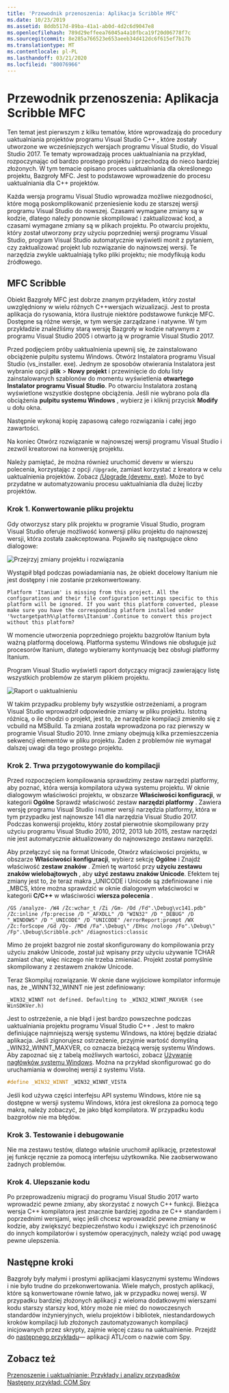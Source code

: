 ```yaml
---
title: 'Przewodnik przenoszenia: Aplikacja Scribble MFC'
ms.date: 10/23/2019
ms.assetid: 8ddb517d-89ba-41a1-ab0d-4d2c6d9047e8
ms.openlocfilehash: 789d29effeea76045a4a10fbca19f20d06778f7c
ms.sourcegitcommit: 8e285a766523e653aeeb34d412dc6f615ef7b17b
ms.translationtype: MT
ms.contentlocale: pl-PL
ms.lasthandoff: 03/21/2020
ms.locfileid: "80076966"
---
```

# <a name="porting-guide-mfc-scribble"></a>Przewodnik przenoszenia: Aplikacja Scribble MFC

Ten temat jest pierwszym z kilku tematów, które wprowadzają do procedury uaktualniania projektów programu Visual Studio C++ , które zostały utworzone we wcześniejszych wersjach programu Visual Studio, do Visual Studio 2017. Te tematy wprowadzają proces uaktualniania na przykład, rozpoczynając od bardzo prostego projektu i przechodzą do nieco bardziej złożonych. W tym temacie opisano proces uaktualniania dla określonego projektu, Bazgroły MFC. Jest to podstawowe wprowadzenie do procesu uaktualniania dla C++ projektów.

Każda wersja programu Visual Studio wprowadza możliwe niezgodności, które mogą poskomplikowanić przeniesienie kodu ze starszej wersji programu Visual Studio do nowszej. Czasami wymagane zmiany są w kodzie, dlatego należy ponownie skompilować i zaktualizować kod, a czasami wymagane zmiany są w plikach projektu. Po otwarciu projektu, który został utworzony przy użyciu poprzedniej wersji programu Visual Studio, program Visual Studio automatycznie wyświetli monit z pytaniem, czy zaktualizować projekt lub rozwiązanie do najnowszej wersji. Te narzędzia zwykle uaktualniają tylko pliki projektu; nie modyfikują kodu źródłowego.

## <a name="mfc-scribble"></a>MFC Scribble

Obiekt Bazgroły MFC jest dobrze znanym przykładem, który został uwzględniony w wielu różnych C++wersjach wizualizacji. Jest to prosta aplikacja do rysowania, która ilustruje niektóre podstawowe funkcje MFC. Dostępne są różne wersje, w tym wersje zarządzane i natywne. W tym przykładzie znaleźliśmy starą wersję Bazgroły w kodzie natywnym z programu Visual Studio 2005 i otwarto ją w programie Visual Studio 2017.

Przed podjęciem próby uaktualnienia upewnij się, że zainstalowano obciążenie pulpitu systemu Windows. Otwórz Instalatora programu Visual Studio (vs_installer. exe). Jednym ze sposobów otwierania Instalatora jest wybranie opcji **plik** > **Nowy projekt** i przewinięcie do dołu listy zainstalowanych szablonów do momentu wyświetlenia **otwartego Instalator programu Visual Studio**. Po otwarciu Instalatora zostaną wyświetlone wszystkie dostępne obciążenia. Jeśli nie wybrano pola dla obciążenia **pulpitu systemu Windows** , wybierz je i kliknij przycisk **Modify** u dołu okna.

Następnie wykonaj kopię zapasową całego rozwiązania i całej jego zawartości.

Na koniec Otwórz rozwiązanie w najnowszej wersji programu Visual Studio i zezwól kreatorowi na konwersję projektu.

Należy pamiętać, że można również uruchomić devenv w wierszu polecenia, korzystając z opcji `/Upgrade`, zamiast korzystać z kreatora w celu uaktualnienia projektów. Zobacz [/Upgrade (devenv. exe)](/visualstudio/ide/reference/upgrade-devenv-exe). Może to być przydatne w automatyzowaniu procesu uaktualniania dla dużej liczby projektów.

### <a name="step-1-converting-the-project-file"></a>Krok 1. Konwertowanie pliku projektu

Gdy otworzysz stary plik projektu w programie Visual Studio, program Visual Studio oferuje możliwość konwersji pliku projektu do najnowszej wersji, która została zaakceptowana. Pojawiło się następujące okno dialogowe:

![Przejrzyj zmiany projektu i rozwiązania](../porting/media/scribbleprojectupgrade.PNG "Przejrzyj zmiany projektu i rozwiązania")

Wystąpił błąd podczas powiadamiania nas, że obiekt docelowy Itanium nie jest dostępny i nie zostanie przekonwertowany.

```Output
Platform 'Itanium' is missing from this project. All the configurations and their file configuration settings specific to this platform will be ignored. If you want this platform converted, please make sure you have the corresponding platform installed under '%vctargetpath%\platforms\Itanium'.Continue to convert this project without this platform?
```

W momencie utworzenia poprzedniego projektu bazgrołów Itanium była ważną platformą docelową. Platforma systemu Windows nie obsługuje już procesorów Itanium, dlatego wybieramy kontynuację bez obsługi platformy Itanium.

Program Visual Studio wyświetli raport dotyczący migracji zawierający listę wszystkich problemów ze starym plikiem projektu.

![Raport o uaktualnieniu](../porting/media/scribblemigrationreport.PNG "Raport o uaktualnieniu")

W takim przypadku problemy były wszystkie ostrzeżeniami, a program Visual Studio wprowadził odpowiednie zmiany w pliku projektu. Istotną różnicą, o ile chodzi o projekt, jest to, że narzędzie kompilacji zmieniło się z vcbuild na MSBuild. Ta zmiana została wprowadzona po raz pierwszy w programie Visual Studio 2010. Inne zmiany obejmują kilka przemieszczenia sekwencji elementów w pliku projektu. Żaden z problemów nie wymagał dalszej uwagi dla tego prostego projektu.

### <a name="step-2-getting-it-to-build"></a>Krok 2. Trwa przygotowywanie do kompilacji

Przed rozpoczęciem kompilowania sprawdzimy zestaw narzędzi platformy, aby poznać, która wersja kompilatora używa systemu projektu. W oknie dialogowym właściwości projektu, w obszarze **Właściwości konfiguracji**, w kategorii **Ogólne** Sprawdź właściwość zestaw **narzędzi platformy** . Zawiera wersję programu Visual Studio i numer wersji narzędzia platformy, która w tym przypadku jest najnowsze 141 dla narzędzia Visual Studio 2017. Podczas konwersji projektu, który został pierwotnie skompilowany przy użyciu programu Visual Studio 2010, 2012, 2013 lub 2015, zestaw narzędzi nie jest automatycznie aktualizowany do najnowszego zestawu narzędzi.

Aby przełączyć się na format Unicode, Otwórz właściwości projektu, w obszarze **Właściwości konfiguracji**, wybierz sekcję **Ogólne** i Znajdź właściwość **zestaw znaków** . Zmień tę wartość przy **użyciu zestawu znaków wielobajtowych** , aby **użyć zestawu znaków Unicode**. Efektem tej zmiany jest to, że teraz makra _UNICODE i Unicode są zdefiniowane i nie _MBCS, które można sprawdzić w oknie dialogowym właściwości w kategorii **C/C++**  w właściwości **wiersza polecenia** .

```Output
/GS /analyze- /W4 /Zc:wchar_t /Zi /Gm- /Od /Fd".\Debug\vc141.pdb" /Zc:inline /fp:precise /D "_AFXDLL" /D "WIN32" /D "_DEBUG" /D "_WINDOWS" /D "_UNICODE" /D "UNICODE" /errorReport:prompt /WX /Zc:forScope /Gd /Oy- /MDd /Fa".\Debug\" /EHsc /nologo /Fo".\Debug\" /Fp".\Debug\Scribble.pch" /diagnostics:classic
```

Mimo że projekt bazgroł nie został skonfigurowany do kompilowania przy użyciu znaków Unicode, został już wpisany przy użyciu używanie TCHAR zamiast char, więc niczego nie trzeba zmieniać. Projekt został pomyślnie skompilowany z zestawem znaków Unicode.

Teraz Skompiluj rozwiązanie. W oknie dane wyjściowe kompilator informuje nas, że _WINNT32_WINNT nie jest zdefiniowany:

```Output
_WIN32_WINNT not defined. Defaulting to _WIN32_WINNT_MAXVER (see WinSDKVer.h)
```

Jest to ostrzeżenie, a nie błąd i jest bardzo powszechne podczas uaktualniania projektu programu Visual Studio C++ . Jest to makro definiujące najmniejszą wersję systemu Windows, na której będzie działać aplikacja. Jeśli zignorujesz ostrzeżenie, przyjmie wartość domyślną _WIN32_WINNT_MAXVER, co oznacza bieżącą wersję systemu Windows. Aby zapoznać się z tabelą możliwych wartości, zobacz [Używanie nagłówków systemu Windows](/windows/win32/WinProg/using-the-windows-headers). Można na przykład skonfigurować go do uruchamiania w dowolnej wersji z systemu Vista.

```cpp
#define _WIN32_WINNT _WIN32_WINNT_VISTA
```

Jeśli kod używa części interfejsu API systemu Windows, które nie są dostępne w wersji systemu Windows, która jest określona za pomocą tego makra, należy zobaczyć, że jako błąd kompilatora. W przypadku kodu bazgrołów nie ma błędów.

### <a name="step-3-testing-and-debugging"></a>Krok 3. Testowanie i debugowanie

Nie ma zestawu testów, dlatego właśnie uruchomił aplikację, przetestował jej funkcje ręcznie za pomocą interfejsu użytkownika. Nie zaobserwowano żadnych problemów.

### <a name="step-4-improve-the-code"></a>Krok 4. Ulepszanie kodu

Po przeprowadzeniu migracji do programu Visual Studio 2017 warto wprowadzić pewne zmiany, aby skorzystać z nowych C++ funkcji. Bieżąca wersja C++ kompilatora jest znacznie bardziej zgodna ze C++ standardem i poprzednimi wersjami, więc jeśli chcesz wprowadzić pewne zmiany w kodzie, aby zwiększyć bezpieczeństwo kodu i zwiększyć ich przenośność do innych kompilatorów i systemów operacyjnych, należy wziąć pod uwagę pewne ulepszenia.

## <a name="next-steps"></a>Następne kroki

Bazgroły były małymi i prostymi aplikacjami klasycznymi systemu Windows i nie było trudne do przekonwertowania. Wiele małych, prostych aplikacji, które są konwertowane równie łatwo, jak w przypadku nowej wersji.  W przypadku bardziej złożonych aplikacji z wieloma dodatkowymi wierszami kodu starszy starszy kod, który może nie mieć do nowoczesnych standardów inżynieryjnych, wielu projektów i bibliotek, niestandardowych kroków kompilacji lub złożonych zautomatyzowanych kompilacji inicjowanych przez skrypty, zajmie więcej czasu na uaktualnienie. Przejdź do [następnego przykładu](../porting/porting-guide-com-spy.md)— aplikacji ATL/com o nazwie com Spy.

## <a name="see-also"></a>Zobacz też

[Przenoszenie i uaktualnianie: Przykłady i analizy przypadków](../porting/porting-and-upgrading-examples-and-case-studies.md)<br/>
[Następny przykład: COM Spy](../porting/porting-guide-com-spy.md)
